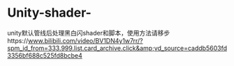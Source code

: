 # Unity-shader-
unity默认管线后处理黑白闪shader和脚本，使用方法请移步https://www.bilibili.com/video/BV1DN4y1w7rr/?spm_id_from=333.999.list.card_archive.click&amp;vd_source=caddb5603fd3356bf688c525fd8bcbe4
